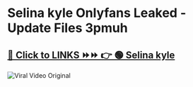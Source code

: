 
 # Selina kyle Onlyfans Leaked - Update Files 3pmuh

## <h2><a href="https://clipsfans.com/Selina_kyle&ref=git">🔗 Click to LINKS ⏩⏩ 👉 🟢 Selina kyle </a></h2>

<a href="https://clipsfans.com/Selina_kyle&ref=git" rel="nofollow" data-target="animated-image.originalLink"><img src="https://i.ibb.co.com/xMMVF88/686577567.gif" alt="Viral Video Original" style="max-width: 100%; display: inline-block;" data-target="animated-image.originalImage"></a>

